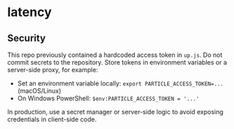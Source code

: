 # latency

Security
--------

This repo previously contained a hardcoded access token in `up.js`. Do not
commit secrets to the repository. Store tokens in environment variables or a
server-side proxy, for example:

- Set an environment variable locally: `export PARTICLE_ACCESS_TOKEN=...` (macOS/Linux)
- On Windows PowerShell: `$env:PARTICLE_ACCESS_TOKEN = '...'`

In production, use a secret manager or server-side logic to avoid exposing
credentials in client-side code.